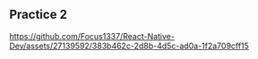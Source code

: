 ## Practice 2
https://github.com/Focus1337/React-Native-Dev/assets/27139592/383b462c-2d8b-4d5c-ad0a-1f2a709cff15

